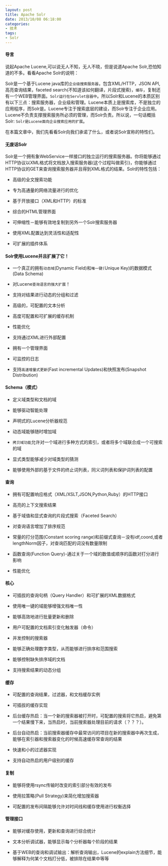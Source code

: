 ```yaml
---
layout: post
title: Apache Solr
date: 2013/10/08 06:18:00
categories:
- 技术
tags:
- Solr
---
```


#### 导言

说起Apache Lucene,可以说无人不知，无人不晓，但是说道Apache Solr,恐怕知道的不多。看看Apache Solr的说明：

Solr是一个基于Lucene java库的`企业级搜索服务器`，包含XML/HTTP，JSON API, 高亮查询结果，faceted search(不知道该如何翻译，片段式搜索)，`缓存`，复制还有一个WEB管理界面。`Solr运行在Servlet容器中`。所以Solr和Lucene的本质区别有以下三点：搜索服务器，企业级和管理。Lucene本质上是搜索库，不是独立的应用程序，而Solr是。Lucene专注于搜索底层的建设，而Solr专注于企业应用。Lucene不负责支撑搜索服务所必须的管理，而Solr负责。所以说，一句话概括Solr: `Solr是Lucene面向企业搜索应用的扩展`。

在本篇文章中，我们先看看Solr向我们承诺了什么，或者说Solr宣称的特性们。

#### 无废话Solr

Solr是一个拥有象WebService一样接口的独立运行的搜索服务器。你将能够通过HTTP协议以XML格式将文档放入搜索服务器(这个过程叫做索引)，你能够通过HTTP协议的GET来查询搜索服务器并且得到XML格式的结果。Solr的特性包括：

*   高级的全文搜索功能

*   专为高通量的网络流量进行的优化

*   基于开放接口（XML和HTTP）的标准

*   综合的HTML管理界面

*   可伸缩性－能够有效地复制到另外一个Solr搜索服务器

*   使用XML配置达到灵活性和适配性

*   可扩展的插件体系

#### Solr使用Lucene并且扩展了它！

*   一个真正的拥有`动态域`(Dynamic Field)和`唯一键(`Unique Key)的数据模式(Data Schema)

*   对Lucene`查询语言的强大扩展`！

*   支持对结果进行动态的分组和过滤

*   高级的，可配置的文本分析

*   高度可配置和可扩展的缓存机制

*   性能优化

*   支持通过XML进行外部配置

*   拥有一个管理界面

*   可监控的日志

*   支持`高速增量式更新`(Fast incremental Updates)和快照发布(Snapshot Distribution)

#### Schema（模式）

*   定义域类型和文档的域

*   能够驱动智能处理

*   声明式的Lucene分析器规范

*   动态域能够随时增加域

*   `拷贝域功能`允许对一个域进行多种方式的索引，或者将多个域联合成一个可搜索的域

*   显式类型能够减少对域类型的猜测

*   能够使用外部的基于文件的终止词列表，同义词列表和保护词列表的配置

#### 查询

*   拥有可配置响应格式（XML/XSLT,JSON,Python,Ruby）的HTTP接口

*   高亮的上下文搜索结果

*   基于域值和显式查询的片段式搜索（Faceted Search）

*   对查询语言增加了排序规范

*   常量的打分范围(Constant scoring range)和前缀式查询－没有idf,coord,或者lengthNorm因子，对查询匹配的词没有数量限制

*   函数查询(Function Query)-通过关于一个域的数值或顺序的函数对打分进行影响

*   性能优化

#### 核心

*   可插拔的查询句柄（Query Handler）和可扩展的XML数据格式

*   使用唯一键的域能够增强文档唯一性

*   能够高效地进行批量更新和删除

*   用户可配置的文档索引变化触发器（命令）

*   并发控制的搜索器

*   能够正确处理数字类型，从而能够进行排序和范围搜索

*   能够控制缺失排序域的文档

*   支持搜索结果的动态分组

#### 缓存

*   可配置的查询结果，过滤器，和文档缓存实例

*   可插拔的缓存实现

*   后台缓存热启：当一个新的搜索器被打开时，可配置的搜索将它热启，避免第一个结果慢下来，当热启时，当前搜索器处理目前的请求（？？？）。

*   后台自动热启：当前搜索器缓存中最常访问的项目在新的搜索器中再次生成，能够在索引器和搜索器变化的时候高速缓存常查询的结果

*   快速和小的过滤器实现

*   支持自动热启的用户级别的缓存

#### 复制

*   能够将使用rsync传输时改变的索引部分有效的发布

*   使用拉策略(Pull Strategy)来简化增加搜索器

*   可配置的发布间隔能够允许对时间线和缓存使用进行权衡选择

#### 管理接口

*   能够对缓存使用，更新和查询进行综合统计

*   文本分析调试器，能够显示每个分析器每个阶段的结果

*   基于WEB的查询和调试输出：解析查询输出，Lucene的explain方法细节，能够解释为何某个文档打分低，被排除在结果中等等
